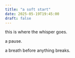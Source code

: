 ```yaml
---
title: "a soft start"
date: 2025-05-19T19:45:00
draft: false
---
```

this is where the whisper goes.

a pause.

a breath before anything breaks.
